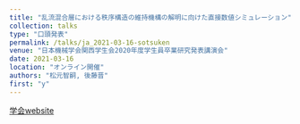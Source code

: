 ```yaml
---
title: "乱流混合層における秩序構造の維持機構の解明に向けた直接数値シミュレーション"
collection: talks
type: "口頭発表"
permalink: /talks/ja_2021-03-16-sotsuken
venue: "日本機械学会関西学生会2020年度学生員卒業研究発表講演会"
date: 2021-03-16
location: "オンライン開催"
authors: "松元智嗣, 後藤晋"
first: "y"
---
```


<a href="https://confit.atlas.jp/guide/event/ksconf2021s/top" target="_blank" rel="noopener noreferrer">学会website</a>